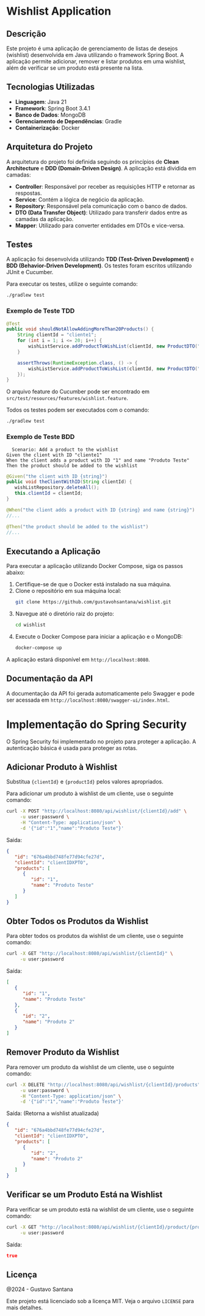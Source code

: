 # Wishlist Application

## Descrição

Este projeto é uma aplicação de gerenciamento de listas de desejos (wishlist) desenvolvida em Java utilizando o framework Spring Boot. A aplicação permite adicionar, remover e listar produtos em uma wishlist, além de verificar se um produto está presente na lista.

## Tecnologias Utilizadas

- **Linguagem**: Java 21
- **Framework**: Spring Boot 3.4.1
- **Banco de Dados**: MongoDB
- **Gerenciamento de Dependências**: Gradle
- **Containerização**: Docker

## Arquitetura do Projeto

A arquitetura do projeto foi definida seguindo os princípios de **Clean Architecture** e **DDD (Domain-Driven Design)**. A aplicação está dividida em camadas:

- **Controller**: Responsável por receber as requisições HTTP e retornar as respostas.
- **Service**: Contém a lógica de negócio da aplicação.
- **Repository**: Responsável pela comunicação com o banco de dados.
- **DTO (Data Transfer Object)**: Utilizado para transferir dados entre as camadas da aplicação.
- **Mapper**: Utilizado para converter entidades em DTOs e vice-versa.

## Testes

A aplicação foi desenvolvida utilizando **TDD (Test-Driven Development)** e **BDD (Behavior-Driven Development)**. Os testes foram escritos utilizando JUnit e Cucumber.

Para executar os testes, utilize o seguinte comando:

```sh 
./gradlew test
```

### Exemplo de Teste TDD

```java
@Test
public void shouldNotAllowAddingMoreThan20Products() {
    String clientId = "cliente1";
    for (int i = 1; i <= 20; i++) {
        wishListService.addProductToWishList(clientId, new ProductDTO("Produto" + i));
    }

    assertThrows(RuntimeException.class, () -> {
        wishListService.addProductToWishList(clientId, new ProductDTO("Produto21"));
    });
}
```

O arquivo feature do Cucumber pode ser encontrado em `src/test/resources/features/wishlist.feature`.

Todos os testes podem ser executados com o comando:

```sh
./gradlew test 
```

### Exemplo de Teste BDD

```gherkin
  Scenario: Add a product to the wishlist
Given the client with ID "cliente1"
When the client adds a product with ID "1" and name "Produto Teste"
Then the product should be added to the wishlist
```

```java
@Given("the client with ID {string}")
public void theClientWithID(String clientId) {
   wishListRepository.deleteAll();
   this.clientId = clientId;
}

@When("the client adds a product with ID {string} and name {string}")
//...

@Then("the product should be added to the wishlist")
//...
```


## Executando a Aplicação

Para executar a aplicação utilizando Docker Compose, siga os passos abaixo:

1. Certifique-se de que o Docker está instalado na sua máquina.
2. Clone o repositório em sua máquina local:
    ```sh
    git clone https://github.com/gustavohsantana/wishlist.git
    ```
3. Navegue até o diretório raiz do projeto:
    ```sh
    cd wishlist
    ```
4. Execute o Docker Compose para iniciar a aplicação e o MongoDB:
    ```sh
    docker-compose up
    ```

A aplicação estará disponível em `http://localhost:8080`.

## Documentação da API

A documentação da API foi gerada automaticamente pelo Swagger e pode ser acessada em `http://localhost:8080/swagger-ui/index.html`.

# Implementação do Spring Security

O Spring Security foi implementado no projeto para proteger a aplicação. A autenticação básica é usada para proteger as rotas.

## Adicionar Produto à Wishlist

Substitua `{clientId}` e `{productId}` pelos valores apropriados.

Para adicionar um produto à wishlist de um cliente, use o seguinte comando:

```sh
curl -X POST "http://localhost:8080/api/wishlist/{clientId}/add" \
     -u user:password \
     -H "Content-Type: application/json" \
     -d '{"id":"1","name":"Produto Teste"}'
```

Saida:
```json
{
   "id": "676a4bbd748fe77d94cfe27d",
   "clientId": "clientIDXPTO",
   "products": [
      {
         "id": "1",
         "name": "Produto Teste"
      }
   ]
}
```

## Obter Todos os Produtos da Wishlist

Para obter todos os produtos da wishlist de um cliente, use o seguinte comando:

```sh
curl -X GET "http://localhost:8080/api/wishlist/{clientId}" \
     -u user:password
```

Saída:
```json
[
   {
      "id": "1",
      "name": "Produto Teste"
   },
   {
      "id": "2",
      "name": "Produto 2"
   }
]
```

## Remover Produto da Wishlist

Para remover um produto da wishlist de um cliente, use o seguinte comando:

```sh
curl -X DELETE "http://localhost:8080/api/wishlist/{clientId}/products" \
     -u user:password \
     -H "Content-Type: application/json" \
     -d '{"id":"1","name":"Produto Teste"}'
```
Saída: (Retorna a wishlist atualizada)

```json
{
   "id": "676a4bbd748fe77d94cfe27d",
   "clientId": "clientIDXPTO",
   "products": [
      {
         "id": "2",
         "name": "Produto 2"
      }
   ]
}
``` 

## Verificar se um Produto Está na Wishlist

Para verificar se um produto está na wishlist de um cliente, use o seguinte comando:

```sh
curl -X GET "http://localhost:8080/api/wishlist/{clientId}/product/{productId}" \
     -u user:password
```

Saída:
```json
true
```

## Licença
@2024 - Gustavo Santana

Este projeto está licenciado sob a licença MIT. Veja o arquivo `LICENSE` para mais detalhes.
